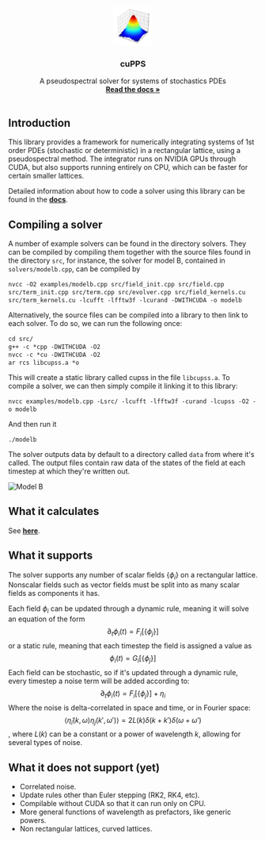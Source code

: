 <br />
<div align="center">
    <img src="img/noisy_gaussian.jpg" alt="Logo" width="80" height="80">

  <h3 align="center">cuPPS</h3>

  <p align="center">
    A pseudospectral solver for systems of stochastics PDEs
    <br />
    <a href=""><strong>Read the docs »</strong></a>
    <br />
    <br />
  </p>
</div>

## Introduction

This library provides a framework for numerically integrating systems of 1st order PDEs (stochastic or deterministic) in a rectangular lattice, using a pseudospectral method. The integrator runs on NVIDIA GPUs through CUDA, but also supports running entirely on CPU, which can be faster for certain smaller lattices.

Detailed information about how to code a solver using this library can be found in the <a href=""><strong>docs</strong></a>.

## Compiling a solver
A number of example solvers can be found in the directory solvers. They can be compiled by compiling them together with the source files found in the directory `src`, for instance, the solver for model B, contained in `solvers/modelb.cpp`, can be compiled by

```
nvcc -O2 examples/modelb.cpp src/field_init.cpp src/field.cpp src/term_init.cpp src/term.cpp src/evolver.cpp src/field_kernels.cu src/term_kernels.cu -lcufft -lfftw3f -lcurand -DWITHCUDA -o modelb
```

Alternatively, the source files can be compiled into a library to then link to each solver. To do so, we can run the following once:
```
cd src/
g++ -c *cpp -DWITHCUDA -O2
nvcc -c *cu -DWITHCUDA -O2
ar rcs libcupss.a *o
```

This will create a static library called cupss in the file `libcupss.a`. To compile a solver, we can then simply compile it linking it to this library:
```
nvcc examples/modelb.cpp -Lsrc/ -lcufft -lfftw3f -curand -lcupss -O2 -o modelb
```

And then run it
```
./modelb
```
The solver outputs data by default to a directory called `data` from where it's called. The output files contain raw data of the states of the field at each timestep at which they're written out.

<img src="img/modelb.jpg" alt="Model B" width="80" height="80">

## What it calculates
See <a href=""><strong>here</strong></a>.

## What it supports
The solver supports any number of scalar fields $\lbrace\phi_i\rbrace$ on a rectangular lattice. Nonscalar fields such as vector fields must be split into as many scalar fields as components it has.

Each field $\phi_i$ can be updated through a dynamic rule, meaning it will solve an equation of the form
$$\partial_t\phi_i(t) = F_i[\lbrace\phi_j\rbrace]$$
or a static rule, meaning that each timestep the field is assigned a value as
$$\phi_i(t) = G_i[\lbrace\phi_j\rbrace]$$
Each field can be stochastic, so if it's updated through a dynamic rule, every timestep a noise term will be added according to:
$$\partial_t\phi_i(t) = F_i[\lbrace\phi_j\rbrace] + \eta_i$$
Where the noise is delta-correlated in space and time, or in Fourier space:
$$\langle\tilde\eta_i(k,\omega)\eta_j(k',\omega')\rangle = 2L(k)\delta(k+k')\delta(\omega+\omega')$$,
where $L(k)$ can be a constant or a power of wavelength $k$, allowing for several types of noise.

## What it does not support (yet)

 - Correlated noise.
 - Update rules other than Euler stepping (RK2, RK4, etc).
 - Compilable without CUDA so that it can run only on CPU.
 - More general functions of wavelength as prefactors, like generic powers.
 - Non rectangular lattices, curved lattices.
